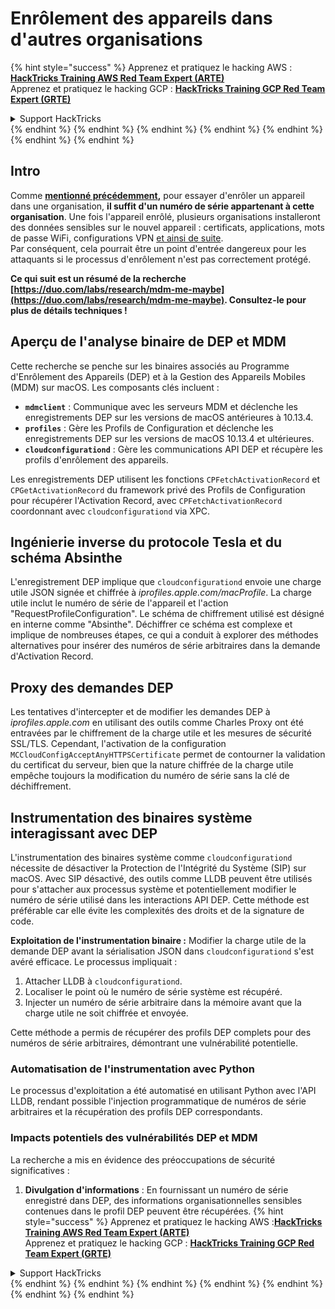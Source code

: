 # Enrôlement des appareils dans d'autres organisations

{% hint style="success" %}
Apprenez et pratiquez le hacking AWS :<img src="/.gitbook/assets/arte.png" alt="" data-size="line">[**HackTricks Training AWS Red Team Expert (ARTE)**](https://training.hacktricks.xyz/courses/arte)<img src="/.gitbook/assets/arte.png" alt="" data-size="line">\
Apprenez et pratiquez le hacking GCP : <img src="/.gitbook/assets/grte.png" alt="" data-size="line">[**HackTricks Training GCP Red Team Expert (GRTE)**<img src="/.gitbook/assets/grte.png" alt="" data-size="line">](https://training.hacktricks.xyz/courses/grte)

<details>

<summary>Support HackTricks</summary>

* Consultez les [**plans d'abonnement**](https://github.com/sponsors/carlospolop) !
* **Rejoignez le** 💬 [**groupe Discord**](https://discord.gg/hRep4RUj7f) ou le [**groupe telegram**](https://t.me/peass) ou **suivez-nous sur** **Twitter** 🐦 [**@hacktricks\_live**](https://twitter.com/hacktricks\_live)**.**
* **Partagez des astuces de hacking en soumettant des PR aux** [**HackTricks**](https://github.com/carlospolop/hacktricks) et [**HackTricks Cloud**](https://github.com/carlospolop/hacktricks-cloud) dépôts GitHub.

</details>
{% endhint %}
{% endhint %}
{% endhint %}
{% endhint %}
{% endhint %}
{% endhint %}
{% endhint %}

## Intro

Comme [**mentionné précédemment**](./#what-is-mdm-mobile-device-management)**,** pour essayer d'enrôler un appareil dans une organisation, **il suffit d'un numéro de série appartenant à cette organisation**. Une fois l'appareil enrôlé, plusieurs organisations installeront des données sensibles sur le nouvel appareil : certificats, applications, mots de passe WiFi, configurations VPN [et ainsi de suite](https://developer.apple.com/enterprise/documentation/Configuration-Profile-Reference.pdf).\
Par conséquent, cela pourrait être un point d'entrée dangereux pour les attaquants si le processus d'enrôlement n'est pas correctement protégé.

**Ce qui suit est un résumé de la recherche [https://duo.com/labs/research/mdm-me-maybe](https://duo.com/labs/research/mdm-me-maybe). Consultez-le pour plus de détails techniques !**

## Aperçu de l'analyse binaire de DEP et MDM

Cette recherche se penche sur les binaires associés au Programme d'Enrôlement des Appareils (DEP) et à la Gestion des Appareils Mobiles (MDM) sur macOS. Les composants clés incluent :

- **`mdmclient`** : Communique avec les serveurs MDM et déclenche les enregistrements DEP sur les versions de macOS antérieures à 10.13.4.
- **`profiles`** : Gère les Profils de Configuration et déclenche les enregistrements DEP sur les versions de macOS 10.13.4 et ultérieures.
- **`cloudconfigurationd`** : Gère les communications API DEP et récupère les profils d'enrôlement des appareils.

Les enregistrements DEP utilisent les fonctions `CPFetchActivationRecord` et `CPGetActivationRecord` du framework privé des Profils de Configuration pour récupérer l'Activation Record, avec `CPFetchActivationRecord` coordonnant avec `cloudconfigurationd` via XPC.

## Ingénierie inverse du protocole Tesla et du schéma Absinthe

L'enregistrement DEP implique que `cloudconfigurationd` envoie une charge utile JSON signée et chiffrée à _iprofiles.apple.com/macProfile_. La charge utile inclut le numéro de série de l'appareil et l'action "RequestProfileConfiguration". Le schéma de chiffrement utilisé est désigné en interne comme "Absinthe". Déchiffrer ce schéma est complexe et implique de nombreuses étapes, ce qui a conduit à explorer des méthodes alternatives pour insérer des numéros de série arbitraires dans la demande d'Activation Record.

## Proxy des demandes DEP

Les tentatives d'intercepter et de modifier les demandes DEP à _iprofiles.apple.com_ en utilisant des outils comme Charles Proxy ont été entravées par le chiffrement de la charge utile et les mesures de sécurité SSL/TLS. Cependant, l'activation de la configuration `MCCloudConfigAcceptAnyHTTPSCertificate` permet de contourner la validation du certificat du serveur, bien que la nature chiffrée de la charge utile empêche toujours la modification du numéro de série sans la clé de déchiffrement.

## Instrumentation des binaires système interagissant avec DEP

L'instrumentation des binaires système comme `cloudconfigurationd` nécessite de désactiver la Protection de l'Intégrité du Système (SIP) sur macOS. Avec SIP désactivé, des outils comme LLDB peuvent être utilisés pour s'attacher aux processus système et potentiellement modifier le numéro de série utilisé dans les interactions API DEP. Cette méthode est préférable car elle évite les complexités des droits et de la signature de code.

**Exploitation de l'instrumentation binaire :**
Modifier la charge utile de la demande DEP avant la sérialisation JSON dans `cloudconfigurationd` s'est avéré efficace. Le processus impliquait :

1. Attacher LLDB à `cloudconfigurationd`.
2. Localiser le point où le numéro de série système est récupéré.
3. Injecter un numéro de série arbitraire dans la mémoire avant que la charge utile ne soit chiffrée et envoyée.

Cette méthode a permis de récupérer des profils DEP complets pour des numéros de série arbitraires, démontrant une vulnérabilité potentielle.

### Automatisation de l'instrumentation avec Python

Le processus d'exploitation a été automatisé en utilisant Python avec l'API LLDB, rendant possible l'injection programmatique de numéros de série arbitraires et la récupération des profils DEP correspondants.

### Impacts potentiels des vulnérabilités DEP et MDM

La recherche a mis en évidence des préoccupations de sécurité significatives :

1. **Divulgation d'informations** : En fournissant un numéro de série enregistré dans DEP, des informations organisationnelles sensibles contenues dans le profil DEP peuvent être récupérées.
{% hint style="success" %}
Apprenez et pratiquez le hacking AWS :<img src="/.gitbook/assets/arte.png" alt="" data-size="line">[**HackTricks Training AWS Red Team Expert (ARTE)**](https://training.hacktricks.xyz/courses/arte)<img src="/.gitbook/assets/arte.png" alt="" data-size="line">\
Apprenez et pratiquez le hacking GCP : <img src="/.gitbook/assets/grte.png" alt="" data-size="line">[**HackTricks Training GCP Red Team Expert (GRTE)**<img src="/.gitbook/assets/grte.png" alt="" data-size="line">](https://training.hacktricks.xyz/courses/grte)

<details>

<summary>Support HackTricks</summary>

* Consultez les [**plans d'abonnement**](https://github.com/sponsors/carlospolop) !
* **Rejoignez le** 💬 [**groupe Discord**](https://discord.gg/hRep4RUj7f) ou le [**groupe telegram**](https://t.me/peass) ou **suivez-nous sur** **Twitter** 🐦 [**@hacktricks\_live**](https://twitter.com/hacktricks\_live)**.**
* **Partagez des astuces de hacking en soumettant des PR aux** [**HackTricks**](https://github.com/carlospolop/hacktricks) et [**HackTricks Cloud**](https://github.com/carlospolop/hacktricks-cloud) dépôts GitHub.

</details>
{% endhint %}
</details>
{% endhint %}
</details>
{% endhint %}
</details>
{% endhint %}
</details>
{% endhint %}
</details>
{% endhint %}
</details>
{% endhint %}
